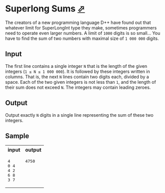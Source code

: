 # Superlong Sums [⬀](https://acm.timus.ru/problem.aspx?space=1&num=1048)


The creators of a new programming language D++ have found out that whatever limit for SuperLongInt type they make, sometimes programmers need to operate even larger numbers. A limit of `1000` digits is so small… You have to find the sum of two numbers with maximal size of `1 000 000` digits.

## Input

The first line contains a single integer `N` that is the length of the given integers (`1 ≤ N ≤ 1 000 000`). It is followed by these integers written in columns. That is, the next `N` lines contain two digits each, divided by a space. Each of the two given integers is not less than `1`, and the length of their sum does not exceed `N`. The integers may contain leading zeroes.

## Output

Output exactly `N` digits in a single line representing the sum of these two integers.

## Sample

<table>
<tr>
<th>input</th>
<th>output</th>
</tr>
<tr>
<td style="vertical-align: top">
<pre>
4
0 4
4 2
6 8
3 7
</pre>
</td>
<td style="vertical-align: top">
<pre>
4750
</pre>
</td>
</tr>
</table>
